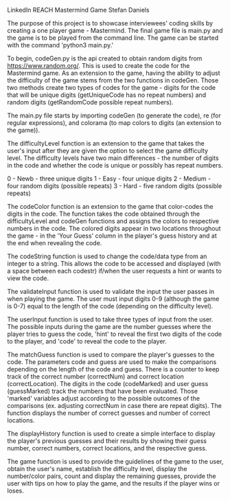 LinkedIn REACH
Mastermind Game
Stefan Daniels

The purpose of this project is to showcase interviewees' coding skills by creating a one player game - Mastermind. The final game file is main.py and the game is to be played from the command line. The game can be started with the command 'python3 main.py.'

To begin, codeGen.py is the api created to obtain random digits from https://www.random.org/. This is used to create the code for the Mastermind game. As an extension to the game, having the ability to adjust the difficulty of the game stems from the two functions in codeGen. Those two methods create two types of codes for the game - digits for the code that will be unique digits (getUniqueCode has no repeat numbers) and random digits (getRandomCode possible repeat numbers). 

The main.py file starts by importing codeGen (to generate the code), re (for regular expressions), and colorama (to map colors to digits (an extension to the game)).

The difficultyLevel function is an extension to the game that takes the user's input after they are given the option to select the game difficulty level. The difficulty levels have two main differences - the number of digits in the code and whether the code is unique or possibly has repeat numbers.

0 - Newb - three unique digits
1 - Easy - four unique digits
2 - Medium - four random digits (possible repeats)
3 - Hard - five random digits (possible repeats)

The codeColor function is an extension to the game that color-codes the digits in the code. The function takes the code obtained through the difficultyLevel and codeGen functions and assigns the colors to respective numbers in the code. The colored digits appear in two locations throughout the game - in the 'Your Guess' column in the player's guess history and at the end when revealing the code. 

The codeString function is used to change the code/data type from an integer to a string. This allows the code to be accessed and displayed (with a space between each codestr) if/when the user requests a hint or wants to view the code.

The validateInput function is used to validate the input the user passes in when playing the game. The user must input digits 0-9 (although the game is 0-7) equal to the length of the code (depending on the difficulty level).

The userInput function is used to take three types of input from the user. The possible inputs during the game are the number guesses where the player tries to guess the code, 'hint' to reveal the first two digits of the code to the player, and 'code' to reveal the code to the player. 

The matchGuess function is used to compare the player's guesses to the code. The parameters code and guess are used to make the comparisons depending on the length of the code and guess. There is a counter to keep track of the correct number (correctNum) and correct location (correctLocation). The digits in the code (codeMarked) and user guess (guessMarked) track the numbers that have been evaluated. Those 'marked' variables adjust according to the possible outcomes of the comparisons (ex. adjusting correctNum in case there are repeat digits). The function displays the number of correct guesses and number of correct locations.

The displayHistory function is used to create a simple interface to display the player's previous guesses and their results by showing their guess number, correct numbers, correct locations, and the respective guess. 

The game function is used to provide the guidelines of the game to the user, obtain the user's name, establish the difficulty level, display the number/color pairs, count and display the remaining guesses, provide the user with tips on how to play the game, and the results if the player wins or loses.
